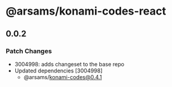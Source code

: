 # @arsams/konami-codes-react

## 0.0.2

### Patch Changes

- 3004998: adds changeset to the base repo
- Updated dependencies [3004998]
  - @arsams/konami-codes@0.4.1
